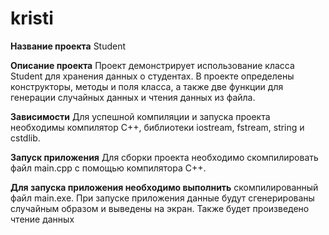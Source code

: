 # kristi
**Название проекта**
 Student

**Описание проекта**
Проект демонстрирует использование класса Student для хранения данных о студентах. В проекте определены конструкторы, методы и поля класса, а также две функции для генерации случайных данных и чтения данных из файла.

**Зависимости**
Для успешной компиляции и запуска проекта необходимы компилятор C++, библиотеки iostream, fstream, string и cstdlib.

**Запуск приложения**
Для сборки проекта необходимо скомпилировать файл main.cpp с помощью компилятора C++.

**Для запуска приложения необходимо выполнить** скомпилированный файл main.exe. При запуске приложения данные будут сгенерированы случайным образом и выведены на экран. Также будет произведено чтение данных
